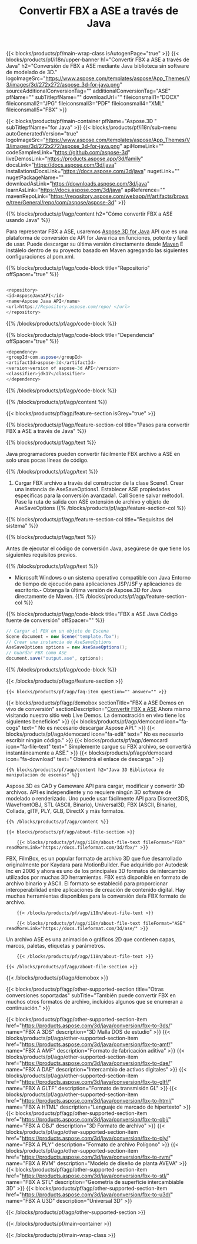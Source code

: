 ﻿---
title: Convertir FBX a ASE a través de Java 
weight: 370
url: /es/java/conversion/fbx-to-ase/ 
description: Ejemplo de Java código de conversión para FBX formato a ASE archivo. Utilice este código de ejemplo para convertir FBX a ASE dentro de cualquier aplicación basada en Web o Escritorio Java.
---
{{< blocks/products/pf/main-wrap-class isAutogenPage="true" >}}
{{< blocks/products/pf/i18n/upper-banner h1="Convertir FBX a ASE a través de Java" h2="Conversión de FBX a ASE mediante Java biblioteca sin software de modelado de 3D." logoImageSrc="https://www.aspose.com/templates/aspose/App_Themes/V3/images/3d/272x272/aspose_3d-for-java.png" sourceAdditionalConversionTag="" additionalConversionTag="ASE" pfName="" subTitlepfName="" downloadUrl="" fileiconsmall1="DOCX" fileiconsmall2="JPG" fileiconsmall3="PDF" fileiconsmall4="XML" fileiconsmall5="FBX" >}}

{{< blocks/products/pf/main-container pfName="Aspose.3D " subTitlepfName="for Java" >}}
{{< blocks/products/pf/i18n/sub-menu autoGeneratedVersion="true" logoImageSrc="https://www.aspose.com/templates/aspose/App_Themes/V3/images/3d/272x272/aspose_3d-for-java.png" apiHomeLink="" codeSamplesLink="https://github.com/aspose-3d" liveDemosLink="https://products.aspose.app/3d/family" docsLink="https://docs.aspose.com/3d/java" installationsDocsLink="https://docs.aspose.com/3d/java" nugetLink="" nugetPackageName="" downloadAsLink="https://downloads.aspose.com/3d/java" learnAsLink="https://docs.aspose.com/3d/java" apiReference="" mavenRepoLink="https://repository.aspose.com/webapp/#/artifacts/browse/tree/General/repo/com/aspose/aspose-3d" >}}

{{% blocks/products/pf/agp/content h2="Cómo convertir FBX a ASE usando Java" %}}

 Para representar FBX a ASE, usaremos
 [Aspose.3D for Java](https://products.aspose.com/3d/java) 
 API que es una plataforma de conversión de API for Java rica en funciones, potente y fácil de usar. Puede descargar su última versión directamente desde
 [Maven](https://repository.aspose.com/webapp/#/artifacts/browse/tree/General/repo/com/aspose/aspose-3d) 
 E instálelo dentro de su proyecto basado en Maven agregando las siguientes configuraciones al pom.xml.

{{% blocks/products/pf/agp/code-block title="Repositorio" offSpacer="true" %}}

```cs

<repository>
<id>AsposeJavaAPI</id>
<name>Aspose Java API</name>
<url>https://Repository.aspose.com/repo/ </url>
</repository>


```

{{% /blocks/products/pf/agp/code-block %}}

{{% blocks/products/pf/agp/code-block title="Dependencia" offSpacer="true" %}}

```cs
<dependency>
<groupId>com.aspose</groupId>
<artifactId>aspose-3d</artifactId>
<version>version of aspose-3d API</version>
<classifier>jdk17</classifier>
</dependency>


```

{{% /blocks/products/pf/agp/code-block %}}

{{% /blocks/products/pf/agp/content %}}

{{< blocks/products/pf/agp/feature-section isGrey="true" >}}

{{% blocks/products/pf/agp/feature-section-col title="Pasos para convertir FBX a ASE a través de Java" %}}

{{% blocks/products/pf/agp/text %}}

 Java programadores pueden convertir fácilmente FBX archivo a ASE en solo unas pocas líneas de código.

{{% /blocks/products/pf/agp/text %}}

1. Cargar FBX archivo a través del constructor de la clase Scene1. Crear una instancia de AseSaveOptions1. Establecer ASE propiedades específicas para la conversión avanzada1. Call Scene salvar método1. Pase la ruta de salida con ASE extensión de archivo y objeto de AseSaveOptions
{{% /blocks/products/pf/agp/feature-section-col %}}

{{% blocks/products/pf/agp/feature-section-col title="Requisitos del sistema" %}}

{{% blocks/products/pf/agp/text %}}

 Antes de ejecutar el código de conversión Java, asegúrese de que tiene los siguientes requisitos previos.

{{% /blocks/products/pf/agp/text %}}

- Microsoft Windows o un sistema operativo compatible con Java Entorno de tiempo de ejecución para aplicaciones JSP/JSF y aplicaciones de escritorio.- Obtenga la última versión de Aspose.3D for Java directamente de Maven.
{{% /blocks/products/pf/agp/feature-section-col %}}

{{% blocks/products/pf/agp/code-block title="FBX a ASE Java Código fuente de conversión" offSpacer="" %}}

```cs
// Cargar el FBX en un objeto de Escena 
Scene document = new Scene("template.fbx");
// Crear una instancia de AseSaveOptions 
AseSaveOptions options = new AseSaveOptions();
// Guardar FBX como ASE 
document.save("output.ase", options);   


```

{{% /blocks/products/pf/agp/code-block %}}

{{< /blocks/products/pf/agp/feature-section >}}

    {{< blocks/products/pf/agp/faq-item question="" answer="" >}}
 

<!-- aboutfile Starts -->

{{< blocks/products/pf/agp/demobox sectionTitle="FBX a ASE Demos en vivo de conversión" sectionDescription="[Convertir FBX a ASE](https://products.aspose.app/3d/conversion/fbx-to-ase) Ahora mismo visitando nuestro sitio web Live Demos. La demostración en vivo tiene los siguientes beneficios" >}}
        {{< blocks/products/pf/agp/democard icon="fa-cogs" text=" No es necesario descargar Aspose API." >}}
        {{< blocks/products/pf/agp/democard icon="fa-edit" text=" No es necesario escribir ningún código." >}}
        {{< blocks/products/pf/agp/democard icon="fa-file-text" text=" Simplemente cargue su FBX archivo, se convertirá instantáneamente a ASE." >}}
        {{< blocks/products/pf/agp/democard icon="fa-download" text=" Obtendrá el enlace de descarga." >}}

    {{% blocks/products/pf/agp/content h2="Java 3D Biblioteca de manipulación de escenas" %}}

 Aspose.3D es CAD y Gameware API para cargar, modificar y convertir 3D archivos. API es independiente y no requiere ningún 3D software de modelado o renderizado. Uno puede usar fácilmente API para Discreet3DS, WavefrontOBJ, STL (ASCII, Binario), Universal3D, FBX (ASCII, Binario), Collada, glTF, PLY, GLB, DirectX y más formatos. 



    {{% /blocks/products/pf/agp/content %}}

    {{< blocks/products/pf/agp/about-file-section >}}

        {{< blocks/products/pf/agp/i18n/about-file-text fileFormat="FBX" readMoreLink="https://docs.fileformat.com/3d/fbx/" >}}

FBX, FilmBox, es un popular formato de archivo 3D que fue desarrollado originalmente por Kaydara para MotionBuilder. Fue adquirido por Autodesk Inc en 2006 y ahora es uno de los principales 3D formatos de intercambio utilizados por muchas 3D herramientas. FBX está disponible en formato de archivo binario y ASCII. El formato se estableció para proporcionar interoperabilidad entre aplicaciones de creación de contenido digital. Hay muchas herramientas disponibles para la conversión de/a FBX formato de archivo.


        {{< /blocks/products/pf/agp/i18n/about-file-text >}}

        {{< blocks/products/pf/agp/i18n/about-file-text fileFormat="ASE" readMoreLink="https://docs.fileformat.com/3d/ase/" >}}

Un archivo ASE es una animación o gráficos 2D que contienen capas, marcos, paletas, etiquetas y parámetros.


        {{< /blocks/products/pf/agp/i18n/about-file-text >}}

    {{< /blocks/products/pf/agp/about-file-section >}}

{{< /blocks/products/pf/agp/demobox >}}

<!-- aboutfile Ends -->

{{< blocks/products/pf/agp/other-supported-section title="Otras conversiones soportadas" subTitle="También puede convertir FBX en muchos otros formatos de archivo, incluidos algunos que se enumeran a continuación." >}}

{{< blocks/products/pf/agp/other-supported-section-item href="https://products.aspose.com/3d/java/conversion/fbx-to-3ds/" name="FBX A 3DS" description="3D Malla DOS de estudio" >}}
{{< blocks/products/pf/agp/other-supported-section-item href="https://products.aspose.com/3d/java/conversion/fbx-to-amf/" name="FBX A AMF" description="Formato de fabricación aditiva" >}}
{{< blocks/products/pf/agp/other-supported-section-item href="https://products.aspose.com/3d/java/conversion/fbx-to-dae/" name="FBX A DAE" description="Intercambio de activos digitales" >}}
{{< blocks/products/pf/agp/other-supported-section-item href="https://products.aspose.com/3d/java/conversion/fbx-to-gltf/" name="FBX A GLTF" description="Formato de transmisión GL" >}}
{{< blocks/products/pf/agp/other-supported-section-item href="https://products.aspose.com/3d/java/conversion/fbx-to-html/" name="FBX A HTML" description="Lenguaje de marcado de hipertexto" >}}
{{< blocks/products/pf/agp/other-supported-section-item href="https://products.aspose.com/3d/java/conversion/fbx-to-obj/" name="FBX A OBJ" description="3D Formato de archivo" >}}
{{< blocks/products/pf/agp/other-supported-section-item href="https://products.aspose.com/3d/java/conversion/fbx-to-ply/" name="FBX A PLY" description="Formato de archivo Polígono" >}}
{{< blocks/products/pf/agp/other-supported-section-item href="https://products.aspose.com/3d/java/conversion/fbx-to-rvm/" name="FBX A RVM" description="Modelo de diseño de planta AVEVA" >}}
{{< blocks/products/pf/agp/other-supported-section-item href="https://products.aspose.com/3d/java/conversion/fbx-to-stl/" name="FBX A STL" description="Geometría de superficie intercambiable 3D" >}}
{{< blocks/products/pf/agp/other-supported-section-item href="https://products.aspose.com/3d/java/conversion/fbx-to-u3d/" name="FBX A U3D" description="Universal 3D" >}}

{{< /blocks/products/pf/agp/other-supported-section >}}

{{< /blocks/products/pf/main-container >}}
    
{{< /blocks/products/pf/main-wrap-class >}}